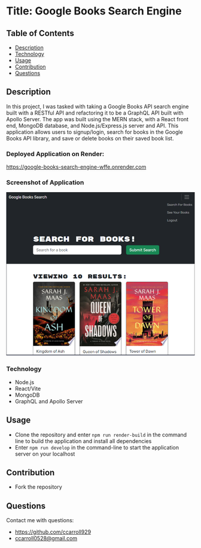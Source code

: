 # Title: Google Books Search Engine 

## Table of Contents
- [Description](#description)
- [Technology](#technology)
- [Usage](#installation/usage)
- [Contribution](#contribution)
- [Questions](#questions)

## Description
In this project, I was tasked with taking a Google Books API search engine built with a RESTful API and refactoring it to be a GraphQL API built with Apollo Server. The app was built using the MERN stack, with a React front end, MongoDB database, and Node.js/Express.js server and API. This application allows users to signup/login, search for books in the Google Books API library, and save or delete books on their saved book list. 

### Deployed Application on Render:
https://google-books-search-engine-wffe.onrender.com

### Screenshot of Application
![](./client/src/assets/MERN-app-ss.PNG)

### Technology
- Node.js
- React/Vite
- MongoDB 
- GraphQL and Apollo Server

## Usage
- Clone the repository and enter `npm run render-build` in the command line to build the application and install all dependencies
- Enter `npm run develop` in the command-line to start the application server on your localhost

## Contribution
- Fork the repository

## Questions
Contact me with questions: 
- https://github.com/ccarroll929 
- ccarroll0528@gmail.com
